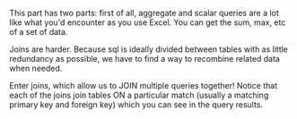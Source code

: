 This part has two parts: first of all, aggregate and scalar queries are a lot like what you'd encounter as you use Excel. You can get the sum, max, etc of a set of data.

Joins are harder. Because sql is ideally divided between tables with as little redundancy as possible, we have to find a way to recombine related data when needed.

Enter joins, which allow us to JOIN multiple queries together! Notice that each of the joins join tables ON a particular match (usually a matching primary key and foreign key) which you can see in the query results.